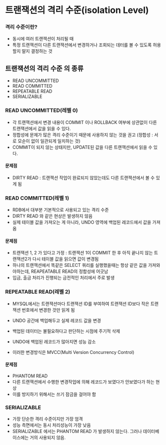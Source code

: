 # 트랜잭션의 격리 수준(isolation Level)

### 격리 수준이란?
 - 동시에 여러 트랜잭션이 처리될 때 
 - 특정 트랜잭션이 다른 트랜잭션에서 변경하거나 조회되는 데터를 볼 수 있도록 허용할지 말지 결정하는 것


## 트랜잭션의 격리 수준 의 종류
 - READ UNCOMMITTED
 - READ COMMITTED
 - REPEATABLE READ
 - SERIALIZABLE

### READ UNCOMMITTED(레벨 0)

- 각 트랜잭션애서 변경 내용이 COMMIT 이나 ROLLBACK 여부에 상관없이 다른 트랜잭션에서 값을 읽을 수 있다.
- 정합성에 문제가 많은 격리 수준이기 때문에 사용하지 않는 것을 권고
  (정합성 : 서로 모순이 없이 일관되게 일치하는 것)
- COMMIT이 되지 않는 상태지만, UPDATE된 값을 다른 트랜잭션에서 읽을 수 있다.

 #### 문제점 
  - DIRTY READ : 트랜잭션 작업이 완료되지 않았는데도 다른 트랜잭션에서 볼 수 있게 됨

### READ COMMITTED(레벨 1)

- RDB에서 대부분 기본적으로 사용되고 있는 격리 수준
- DIRTY READ 와 같은 현상은 발생하지 않음
- 실제 테이블 값을 가져오는 게 아니라, UNDO 영역에 백업된 레코드에서 값을 가져옴

#### 문제점 

- 트랜잭션 1, 2 가 있다고 가정 : 트랜잭션 1이 COMMIT 한 후 아직 끝나지 않는 트랜잭션2가 다시 테이블 값을 읽으면 값이 변경됨
- 하나의 트랜잭션에서 똑같은 SELECT 쿼리를 실행했을때는 항상 같은 값을 가져와야하는데, REAPEATABLE READ의 정합성에 어긋남
- 입금, 출금 처리가 진행되는 금전적인 처리에서 주로 발생

### REPEATABLE READ(레벨 2)

- MYSQL에서는 트랜잭션마다 트랜잭션 ID를 부여하여 트랜잭션 ID보다 작은 트랜잭션 번호에서 변경한 것만 읽게 됨
- UNDO 공간에 백업해두고 실제 레코드 값을 변경
- 백업된 데이터는 불필요하다고 판단하는 시점에 주기적 삭제
- UNDO애 백업된 레코드가 많아지면 성능 감소

- 이러한 변경방식은 MVCC(Multi Version Concurrency Control)

#### 문제점
 
- PHANTOM READ 
- 다른 트랜잭션에서 수행한 변경작업에 의해 레코드가 보였다가 안보였다가 하는 현상
- 이를 방지하기 위해서는 쓰기 잠금을 걸어야 함


### SERIALIZABLE

- 가장 단순한 격리 수준이지만 가장 엄격
- 성능 측면에서는 동시 처리성능이 가장 낮음
- SERIALIZABLE 에서는 PHANTOM READ 가 발생하지 않는다. 그러나 데이터베이스에는 거의 사용되지 않음. 
